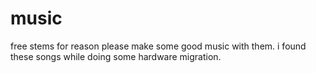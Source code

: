 # music
free stems for reason please make some good music with them.
i found these songs while doing some hardware migration.
